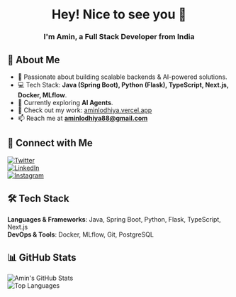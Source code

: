 <h1 align="center">Hey! Nice to see you 👋</h1>
<h3 align="center">I'm Amin, a Full Stack Developer from India</h3>

## 🚀 About Me  
- 🔹 Passionate about building scalable backends & AI-powered solutions.  
- 💻 Tech Stack: **Java (Spring Boot), Python (Flask), TypeScript, Next.js, Docker, MLflow**.  
- 🌱 Currently exploring **AI Agents**.  
- 📂 Check out my work: [aminlodhiya.vercel.app](https://aminlodhiya.vercel.app/)  
- 📫 Reach me at **aminlodhiya88@gmail.com**  

## 📍 Connect with Me  
[![Twitter](https://img.shields.io/badge/Twitter-1DA1F2?logo=twitter&style=for-the-badge&logoColor=white)](https://twitter.com/aminlodhiya)  
[![LinkedIn](https://img.shields.io/badge/LinkedIn-0077B5?logo=linkedin&style=for-the-badge&logoColor=white)](https://linkedin.com/in/aminlodhiya)  
[![Instagram](https://img.shields.io/badge/Instagram-E4405F?logo=instagram&style=for-the-badge&logoColor=white)](https://instagram.com/aminlodhiya07)  

## 🛠️ Tech Stack  
**Languages & Frameworks**: Java, Spring Boot, Python, Flask, TypeScript, Next.js  
**DevOps & Tools**: Docker, MLflow, Git, PostgreSQL  

## 📊 GitHub Stats  
![Amin's GitHub Stats](https://github-readme-stats.vercel.app/api?username=aminlodhiya&show_icons=true&theme=dark)  
![Top Languages](https://github-readme-stats.vercel.app/api/top-langs?username=aminlodhiya&layout=compact&theme=dark)  
